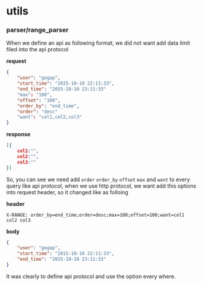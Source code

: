 # utils

### parser/range_parser

When we define an api as following format, we did not want add data limit filed into the api protocol

**request**
```json
{
	"user": "gogap",
	"start_time": "2015-10-10 22:11:33",
	"end_time": "2015-10-10 23:11:33"
	"max": "100",
	"offset": "100",
	"order_by": "end_time",
	"order": "desc"
	"want": "col1,col2,col3"
}
```

**response**
```json
[{
	col1:"",
	col2:"",
	col3:""
}]
```

So, you can see we need add `order` `order_by` `offset` `max` and `want` to every query like api protocol, when we use http protocol, we want add this options into request header, so it changed like as folloing


**header**

```
X-RANGE: order_by=end_time;order=desc;max=100;offset=100;want=col1 col2 col3
```

**body**

```json
{
	"user": "gogap",
	"start_time": "2015-10-10 22:11:33",
	"end_time": "2015-10-10 23:11:33"
}
```

It was clearly to define api protocol and use the option every where.
